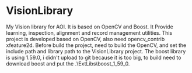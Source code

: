 # VisionLibrary
My Vision library for AOI. It is based on OpenCV and Boost. It Provide learning, inspection, alignment and record management utilities.
This project is developed based on OpenCV, also need opencv_contrib xfeature2d.
Before build the project, need to build the OpenCV, and set the include path and library path to the VisionLibrary project.
The boost library is using 1.59.0, i didn't upload to git because it is too big, to build need to download boost and put the .\ExtLibs\boost_1_59_0.

